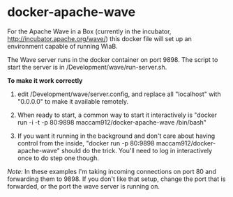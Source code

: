 docker-apache-wave
==================

For the Apache Wave in a Box (currently in the incubator, http://incubator.apache.org/wave/) this docker file will set up an environment capable of running WiaB.

The Wave server runs in the docker container on port 9898. The script to start the server is in /Development/wave/run-server.sh.

**To make it work correctly**

1. edit /Development/wave/server.config, and replace all "localhost" with "0.0.0.0" to make it available remotely.

2. When ready to start, a common way to start it interactively is "docker run -i -t -p 80:9898 maccam912/docker-apache-wave /bin/bash"

3. If you want it running in the background and don't care about having control from the inside, "docker run -p 80:9898 maccam912/docker-apache-wave" should do the trick. You'll need to log in interactively once to do step one though.

*Note:* In these examples I'm taking incoming connections on port 80 and forwarding them to 9898. If you don't like that setup, change the port that is forwarded, or the port the wave server is running on.
